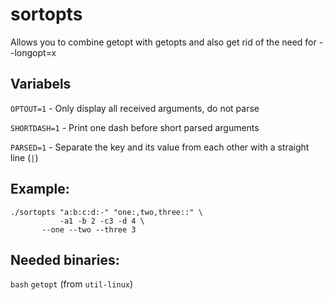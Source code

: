 # sortopts
Allows you to combine getopt with getopts and also get rid of the need for --longopt=x

## Variabels
`OPTOUT=1` - Only display all received arguments, do not parse

`SHORTDASH=1` - Print one dash before short parsed arguments

`PARSED=1` - Separate the key and its value from each other with a straight line (`|`)

## Example:
```
./sortopts "a:b:c:d:-" "one:,two,three::" \
           -a1 -b 2 -c3 -d 4 \
	   --one --two --three 3
```

## Needed binaries:
`bash`
`getopt` (from `util-linux`)
